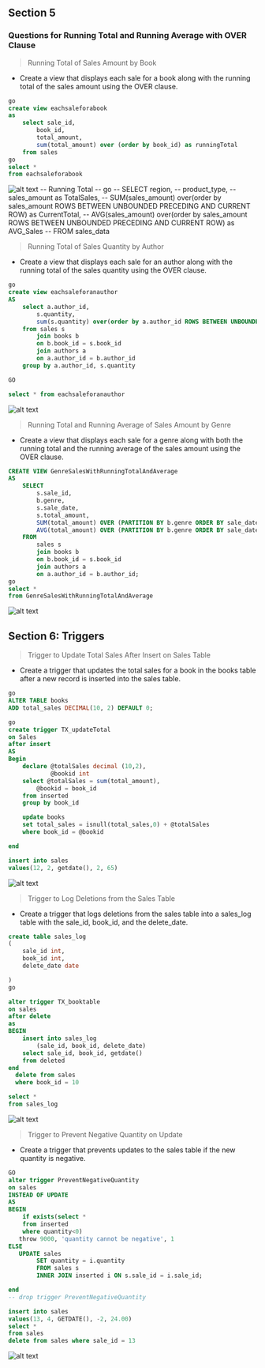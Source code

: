 ## Section 5

### Questions for Running Total and Running Average with OVER Clause

> Running Total of Sales Amount by Book

- Create a view that displays each sale for a book along with the running total of the sales amount using the OVER clause.

```sql
go
create view eachsaleforabook
as
    select sale_id,
        book_id,
        total_amount,
        sum(total_amount) over (order by book_id) as runningTotal
    from sales
go
select *
from eachsaleforabook
```

![alt text](image-38.png)
-- Running Total
-- go
-- SELECT region,
-- product_type,
-- sales_amount as TotalSales,
-- SUM(sales_amount) over(order by sales_amount ROWS BETWEEN UNBOUNDED PRECEDING AND CURRENT ROW) as CurrentTotal,
-- AVG(sales_amount) over(order by sales_amount ROWS BETWEEN UNBOUNDED PRECEDING AND CURRENT ROW) as AVG_Sales
-- FROM sales_data

> Running Total of Sales Quantity by Author

- Create a view that displays each sale for an author along with the running total of the sales quantity using the OVER clause.

```sql
go
create view eachsaleforanauthor
AS
    select a.author_id,
        s.quantity,
        sum(s.quantity) over(order by a.author_id ROWS BETWEEN UNBOUNDED PRECEDING AND CURRENT ROW) as runningTotal
    from sales s
        join books b
        on b.book_id = s.book_id
        join authors a
        on a.author_id = b.author_id
    group by a.author_id, s.quantity

GO

select * from eachsaleforanauthor
```

![alt text](image-39.png)

> Running Total and Running Average of Sales Amount by Genre

- Create a view that displays each sale for a genre along with both the running total and the running average of the sales amount using the OVER clause.

```sql
CREATE VIEW GenreSalesWithRunningTotalAndAverage
AS
    SELECT
        s.sale_id,
        b.genre,
        s.sale_date,
        s.total_amount,
        SUM(total_amount) OVER (PARTITION BY b.genre ORDER BY sale_date) AS running_total,
        AVG(total_amount) OVER (PARTITION BY b.genre ORDER BY sale_date) AS running_average
    FROM
        sales s
        join books b
        on b.book_id = s.book_id
        join authors a
        on a.author_id = b.author_id;
go
select *
from GenreSalesWithRunningTotalAndAverage
```

![alt text](image-40.png)

## Section 6: Triggers

> Trigger to Update Total Sales After Insert on Sales Table

- Create a trigger that updates the total sales for a book in the books table after a new record is inserted into the sales table.

```sql
go
ALTER TABLE books
ADD total_sales DECIMAL(10, 2) DEFAULT 0;

go
create trigger TX_updateTotal
on Sales
after insert
AS
Begin
    declare @totalSales decimal (10,2),
            @bookid int
    select @totalSales = sum(total_amount),
        @bookid = book_id
    from inserted
    group by book_id

    update books
    set total_sales = isnull(total_sales,0) + @totalSales
    where book_id = @bookid

end

insert into sales
values(12, 2, getdate(), 2, 65)
```

![alt text](image-43.png)

> Trigger to Log Deletions from the Sales Table

- Create a trigger that logs deletions from the sales table into a sales_log table with the sale_id, book_id, and the delete_date.

```sql
create table sales_log
(
    sale_id int,
    book_id int,
    delete_date date

)
go

alter trigger TX_booktable
on sales
after delete
as
BEGIN
    insert into sales_log
        (sale_id, book_id, delete_date)
    select sale_id, book_id, getdate()
    from deleted
end
  delete from sales
  where book_id = 10

select *
from sales_log

```

![alt text](image-44.png)

> Trigger to Prevent Negative Quantity on Update

- Create a trigger that prevents updates to the sales table if the new quantity is negative.

```sql
GO
alter trigger PreventNegativeQuantity
on sales
INSTEAD OF UPDATE
AS
BEGIN
    if exists(select *
    from inserted
    where quantity<0)
   throw 9000, 'quantity cannot be negative', 1
ELSE
   UPDATE sales
        SET quantity = i.quantity
        FROM sales s
        INNER JOIN inserted i ON s.sale_id = i.sale_id;

end
-- drop trigger PreventNegativeQuantity

insert into sales
values(13, 4, GETDATE(), -2, 24.00)
select *
from sales
delete from sales where sale_id = 13

```

![alt text](image-41.png)
